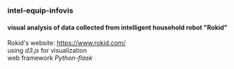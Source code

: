 ### intel-equip-infovis  
#### visual analysis of data collected from intelligent household robot "Rokid"  
Rokid's website: https://www.rokid.com/  
using *d3.js* for visualization  
web framework  *Python-flask*
